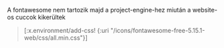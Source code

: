 
A fontawesome nem tartozik majd a project-engine-hez miután a website-os cuccok kikerültek

> [:x.environment/add-css! {:uri "/icons/fontawesome-free-5.15.1-web/css/all.min.css"}]
